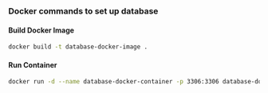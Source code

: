 ### Docker commands to set up database

#### Build Docker Image
```bash
docker build -t database-docker-image .
```
#### Run Container
```bash
docker run -d --name database-docker-container -p 3306:3306 database-docker-image
```